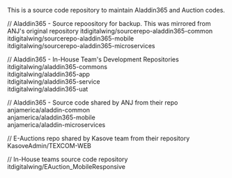 This is a source code repository to maintain Aladdin365 and Auction codes.

// Aladdin365 - Source repoository for backup. This was mirrored from ANJ's original repository
itdigitalwing/sourcerepo-aladdin365-common            
itdigitalwing/sourcerepo-aladdin365-mobile         
itdigitalwing/sourcerepo-aladdin365-microservices        

// Aladdin365 - In-House Team's Development Repositories
itdigitalwing/aladdin365-commons       
itdigitalwing/aladdin365-app         
itdigitalwing/aladdin365-service        
itdigitalwing/aladdin365-uat            

// Aladdin365 - Source code shared by ANJ from their repo
anjamerica/aladdin-common            
anjamerica/aladdin365-mobile             
anjamerica/aladdin-microservices        

// E-Auctions repo shared by Kasove team from their repository
KasoveAdmin/TEXCOM-WEB      

// In-House teams source code repository
itdigitalwing/EAuction_MobileResponsive
 
